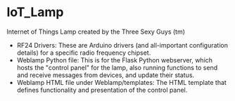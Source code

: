 # IoT_Lamp
Internet of Things Lamp created by the Three Sexy Guys (tm)

* RF24 Drivers: These are Arduino drivers (and all-important configuration details) for a specific radio frequency chipset. 
* Weblamp Python file: This is for the Flask Python webserver, which hosts the "control panel" for the lamp, also running functions to send and receive messages from devices, and update their status.
* Weblamp HTML file under Weblamp/templates: The HTML template that defines functionality and presentation of the control panel.
